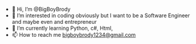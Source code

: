 - 👋 Hi, I’m @BigBoyBrody
- 👀 I’m interested in coding obviously but I want to be a Software Engineer and maybe even and entrepreneur
- 🌱 I’m currently learning Python, c#, Html, 
- 📫 How to reach me bigboybrody1234@gmail.com

<!---
BigBoyBrody/BigBoyBrody is a ✨ special ✨ repository because its `README.md` (this file) appears on your GitHub profile.
You can click the Preview link to take a look at your changes.
--->
